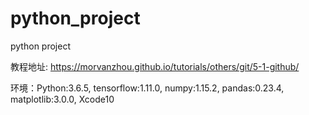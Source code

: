 # python_project
python project



教程地址: https://morvanzhou.github.io/tutorials/others/git/5-1-github/

环境：Python:3.6.5, tensorflow:1.11.0, numpy:1.15.2, pandas:0.23.4, matplotlib:3.0.0, Xcode10
